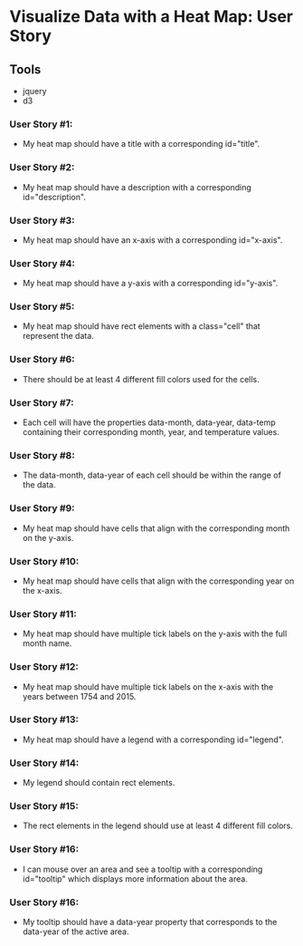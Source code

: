 # Visualize Data with a Heat Map: User Story

## Tools
- jquery
- d3

### User Story #1: 
- My heat map should have a title with a corresponding id="title".
### User Story #2: 
- My heat map should have a description with a corresponding id="description".
### User Story #3: 
- My heat map should have an x-axis with a corresponding id="x-axis".
### User Story #4: 
- My heat map should have a y-axis with a corresponding id="y-axis".
### User Story #5: 
- My heat map should have rect elements with a class="cell" that represent the data.
### User Story #6: 
- There should be at least 4 different fill colors used for the cells.
### User Story #7: 
- Each cell will have the properties data-month, data-year, data-temp containing their corresponding month, year, and temperature values.
### User Story #8: 
- The data-month, data-year of each cell should be within the range of the data.
### User Story #9: 
- My heat map should have cells that align with the corresponding month on the y-axis.
### User Story #10: 
- My heat map should have cells that align with the corresponding year on the x-axis.
### User Story #11: 
- My heat map should have multiple tick labels on the y-axis with the full month name.
### User Story #12: 
- My heat map should have multiple tick labels on the x-axis with the years between 1754 and 2015.
### User Story #13: 
- My heat map should have a legend with a corresponding id="legend".
### User Story #14: 
- My legend should contain rect elements.
### User Story #15: 
- The rect elements in the legend should use at least 4 different fill colors.
### User Story #16: 
- I can mouse over an area and see a tooltip with a corresponding id="tooltip" which displays more information about the area.
### User Story #16: 
- My tooltip should have a data-year property that corresponds to the data-year of the active area.